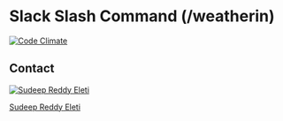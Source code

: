 
# Slack Slash Command (/weatherin)

[![Code Climate](https://codeclimate.com/github/SRELETI/SlackWeatherBot/badges/gpa.svg)](https://codeclimate.com/github/SRELETI/SlackWeatherBot)

## Contact

[![Sudeep Reddy Eleti](https://s.gravatar.com/avatar/a48e3b49c8c1dbe4b1d5128493ee6fa3?s=80)](https://github.com/SRELETI)

[Sudeep Reddy Eleti](https://github.com/SRELETI)
